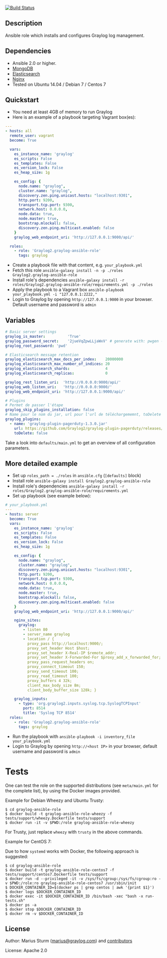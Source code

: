 [![Build Status](https://travis-ci.org/Graylog2/graylog-ansible-role.svg?branch=master)](https://travis-ci.org/Graylog2/graylog-ansible-role)

Description
-----------

Ansible role which installs and configures Graylog log management.

Dependencies
------------

- Ansible 2.0 or higher.
- [MongoDB](https://github.com/UnderGreen/ansible-role-mongodb)
- [Elasticsearch](https://github.com/elastic/ansible-elasticsearch)
- [Nginx](https://github.com/jdauphant/ansible-role-nginx)
- Tested on Ubuntu 14.04 / Debian 7 / Centos 7

Quickstart
----------

- You need at least 4GB of memory to run Graylog
- Here is an example of a playbook targeting Vagrant box(es):

```yaml
---
- hosts: all
  remote_user: vagrant
  become: True

  vars:
    es_instance_name: 'graylog'
    es_scripts: False
    es_templates: False
    es_version_lock: False
    es_heap_size: 1g

    es_config: {
      node.name: "graylog",
      cluster.name: "graylog",
      discovery.zen.ping.unicast.hosts: "localhost:9301",
      http.port: 9200,
      transport.tcp.port: 9300,
      network.host: 0.0.0.0,
      node.data: true,
      node.master: true,
      bootstrap.mlockall: false,
      discovery.zen.ping.multicast.enabled: false
    }
    graylog_web_endpoint_uri: 'http://127.0.0.1:9000/api/'

  roles:
    - role: 'Graylog2.graylog-ansible-role'
      tags: graylog
```

- Create a playbook file with that content, e.g. `your_playbook.yml`
- Fetch this role `ansible-galaxy install -n -p ./roles Graylog2.graylog-ansible-role`
- Install role's dependencies `ansible-galaxy install -r roles/Graylog2.graylog-ansible-role/requirements.yml -p ./roles`
- Apply the playbook to a Vagrant box `ansible-playbook your_playbook.yml -i "127.0.0.1:2222,"`
- Login to Graylog by opening `http://127.0.0.1:9000` in your browser. Default username and password is `admin`

Variables
--------

```yaml
# Basic server settings
graylog_is_master:          'True'
graylog_password_secret:    '2jueVqZpwLLjaWxV' # generate with: pwgen -s 96 1
graylog_root_password: 'pwd'

# Elasticsearch message retention
graylog_elasticsearch_max_docs_per_index:    20000000
graylog_elasticsearch_max_number_of_indices: 20
graylog_elasticsearch_shards:                4
graylog_elasticsearch_replicas:              0

graylog_rest_listen_uri:  'http://0.0.0.0:9000/api/'
graylog_web_listen_uri:   'http://0.0.0.0:9000/'
graylog_web_endpoint_uri: 'http://127.0.0.1:9000/api/'

# Plugins
# Permet de passer l'étape
graylog_skip_plugins_installation: false
# Name pour le nom du jar, url pour l'url de téléchargememnt, toDelete pour retirer le plugin
graylog_plugins:
  - name: 'graylog-plugin-pagerduty-1.3.0.jar'
    url: https://github.com/Graylog2/graylog-plugin-pagerduty/releases/download/1.3.0/graylog-plugin-pagerduty-1.3.0.jar
    toDelete: false
```

Take a look into `defaults/main.yml` to get an overview of all configuration parameters.

More detailed example
---------------------

- Set up `roles_path = ./roles` in `ansible.cfg` (`[defaults]` block)
- Install role `ansible-galaxy install Graylog2.graylog-ansible-role`
- Install role's dependencies `ansible-galaxy install -r roles/Graylog2.graylog-ansible-role/requirements.yml`
- Set up playbook (see example below):

```yaml
# your_playbook.yml
---
- hosts: server
  become: True
  vars:
    es_instance_name: 'graylog'
    es_scripts: False
    es_templates: False
    es_version_lock: False
    es_heap_size: 1g

    es_config: {
      node.name: "graylog",
      cluster.name: "graylog",
      discovery.zen.ping.unicast.hosts: "localhost:9301",
      http.port: 9200,
      transport.tcp.port: 9300,
      network.host: 0.0.0.0,
      node.data: true,
      node.master: true,
      bootstrap.mlockall: false,
      discovery.zen.ping.multicast.enabled: false
    }
    graylog_web_endpoint_uri: 'http://127.0.0.1:9000/api/'

    nginx_sites:
      graylog:
        - listen 80
        - server_name graylog
        - location / {
          proxy_pass http://localhost:9000/;
          proxy_set_header Host $host;
          proxy_set_header X-Real-IP $remote_addr;
          proxy_set_header X-Forwarded-For $proxy_add_x_forwarded_for;
          proxy_pass_request_headers on;
          proxy_connect_timeout 150;
          proxy_send_timeout 100;
          proxy_read_timeout 100;
          proxy_buffers 4 32k;
          client_max_body_size 8m;
          client_body_buffer_size 128k; }

    graylog_inputs:
      - type: 'org.graylog2.inputs.syslog.tcp.SyslogTCPInput'
        port: 8514
        title: 'Syslog TCP 8514'
  roles:
    - role: 'Graylog2.graylog-ansible-role'
      tags: graylog
```

- Run the playbook with `ansible-playbook -i inventory_file your_playbook.yml`
- Login to Graylog by opening `http://<host IP>` in your browser, default username and password is `admin`

# Tests

One can test the role on the supported distributions (see `meta/main.yml` for the complete list),
by using the Docker images provided.

Example for Debian Wheezy and Ubuntu Trusty:

```
$ cd graylog-ansible-role
$ docker build -t graylog-ansible-role-wheezy -f tests/support/wheezy.Dockerfile tests/support
$ docker run -it -v $PWD:/role graylog-ansible-role-wheezy
```

For Trusty, just replace `wheezy` with `trusty` in the above commands.

Example for CentOS 7:

Due to how `systemd` works with Docker, the following approach is suggested:

```
$ cd graylog-ansible-role
$ docker build -t graylog-ansible-role-centos7 -f tests/support/centos7.Dockerfile tests/support
$ docker run -d --privileged -it -v /sys/fs/cgroup:/sys/fs/cgroup:ro -v $PWD:/role:ro graylog-ansible-role-centos7 /usr/sbin/init
$ DOCKER_CONTAINER_ID=$(docker ps | grep centos | awk '{print $1}')
$ docker logs $DOCKER_CONTAINER_ID
$ docker exec -it $DOCKER_CONTAINER_ID /bin/bash -xec "bash -x run-tests.sh"
$ docker ps -a
$ docker stop $DOCKER_CONTAINER_ID
$ docker rm -v $DOCKER_CONTAINER_ID
```

License
-------

Author: Marius Sturm (<marius@graylog.com>) and [contributors](https://github.com/Graylog2/graylog2-ansible-role/graphs/contributors)

License: Apache 2.0
